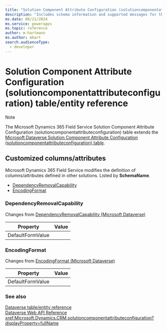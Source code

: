 ```yaml
---
title: "Solution Component Attribute Configuration (solutioncomponentattributeconfiguration) table/entity reference (Microsoft Dynamics 365 Field Service)"
description: "Includes schema information and supported messages for the Solution Component Attribute Configuration (solutioncomponentattributeconfiguration) table/entity with Microsoft Dynamics 365 Field Service."
ms.date: 08/21/2024
ms.service: powerapps
ms.topic: reference
author: m-hartmann
ms.author: mhart
search.audienceType: 
  - developer
---
```


# Solution Component Attribute Configuration (solutioncomponentattributeconfiguration) table/entity reference



> [!NOTE]
> The Microsoft Dynamics 365 Field Service Solution Component Attribute Configuration (solutioncomponentattributeconfiguration) table extends the [Microsoft Dataverse Solution Component Attribute Configuration (solutioncomponentattributeconfiguration) table](/power-apps/developer/data-platform/reference/entities/solutioncomponentattributeconfiguration).



## Customized columns/attributes

Microsoft Dynamics 365 Field Service modifies the definition of columns/attributes defined in other solutions. Listed by **SchemaName**.

- [DependencyRemovalCapability](#BKMK_DependencyRemovalCapability)
- [EncodingFormat](#BKMK_EncodingFormat)

### <a name="BKMK_DependencyRemovalCapability"></a> DependencyRemovalCapability

Changes from [DependencyRemovalCapability (Microsoft Dataverse)](/power-apps/developer/data-platform/reference/entities/solutioncomponentattributeconfiguration#BKMK_DependencyRemovalCapability)

|Property|Value|
|---|---|
|DefaultFormValue||


### <a name="BKMK_EncodingFormat"></a> EncodingFormat

Changes from [EncodingFormat (Microsoft Dataverse)](/power-apps/developer/data-platform/reference/entities/solutioncomponentattributeconfiguration#BKMK_EncodingFormat)

|Property|Value|
|---|---|
|DefaultFormValue||




### See also

[Dataverse table/entity reference](../about-entity-reference.md)  
[Dataverse Web API Reference](/power-apps/developer/data-platform/webapi/reference/about)   
<xref:Microsoft.Dynamics.CRM.solutioncomponentattributeconfiguration?displayProperty=fullName>

